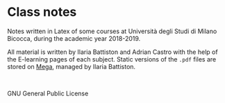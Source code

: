 # Class notes

Notes written in Latex of some courses at Università degli Studi di Milano Bicocca, during the academic year 2018-2019. 

All material is written by Ilaria Battiston and Adrian Castro with the help of the E-learning pages of each subject. Static versions of the `.pdf` files are stored on [Mega](https://mega.nz/fm/itAg0YbL), managed by Ilaria Battiston.

<br>

GNU General Public License

